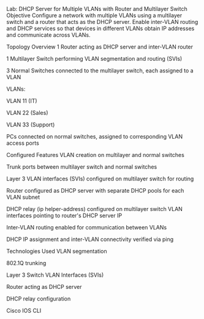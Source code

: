 Lab: DHCP Server for Multiple VLANs with Router and Multilayer Switch
Objective
Configure a network with multiple VLANs using a multilayer switch and a router that acts as the DHCP server. Enable inter-VLAN routing and DHCP services so that devices in different VLANs obtain IP addresses and communicate across VLANs.

Topology Overview
1 Router acting as DHCP server and inter-VLAN router

1 Multilayer Switch performing VLAN segmentation and routing (SVIs)

3 Normal Switches connected to the multilayer switch, each assigned to a VLAN

VLANs:

VLAN 11 (IT)

VLAN 22 (Sales)

VLAN 33 (Support)

PCs connected on normal switches, assigned to corresponding VLAN access ports

Configured Features
VLAN creation on multilayer and normal switches

Trunk ports between multilayer switch and normal switches

Layer 3 VLAN interfaces (SVIs) configured on multilayer switch for routing

Router configured as DHCP server with separate DHCP pools for each VLAN subnet

DHCP relay (ip helper-address) configured on multilayer switch VLAN interfaces pointing to router's DHCP server IP

Inter-VLAN routing enabled for communication between VLANs

DHCP IP assignment and inter-VLAN connectivity verified via ping

Technologies Used
VLAN segmentation

802.1Q trunking

Layer 3 Switch VLAN Interfaces (SVIs)

Router acting as DHCP server

DHCP relay configuration

Cisco IOS CLI
